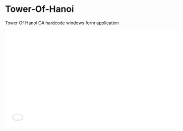 # Tower-Of-Hanoi
Tower Of Hanoi C# hardcode windows form application
<iframe width="560" height="315" src="/content/Towerofhanoi.mp4" frameborder="0" allowfullscreen></iframe>

